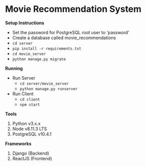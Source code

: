 # Movie Recommendation System

**Setup Instructions**
- Set the password for PostgreSQL root user to 'password'
- Create a database called movie_recommendations
- `cd server`
- `pip install -r requirements.txt`
- `cd movie_server`
- `python manage.py migrate`

**Running**
- Run Server
    - `cd server/movie_server`
    - `python manage.py runserver`
- Run Client
    - `cd client`
    - `npm start`

**Tools**
1. Python v3.x.x
2. Node v8.11.3 LTS
3. PostgreSQL v10.4.1

**Frameworks**
1. Django (Backend)
2. ReactJS (Frontend)